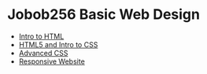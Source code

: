 # Jobob256 Basic Web Design





<ul>
    <li><a href="intro_to_html/index.html" target="_blank">Intro to HTML</a></li>
    <li><a href="Intro_to_HTML5_CSS/index.html" target="_blank">HTML5 and Intro to CSS</a></li>
    <li><a href="Advanced_CSS/home.html" target="_blank">Advanced CSS</a></li>
    <li><a href="Responsive/home.html" target="_blank">Responsive Website</a></li>
</ul>